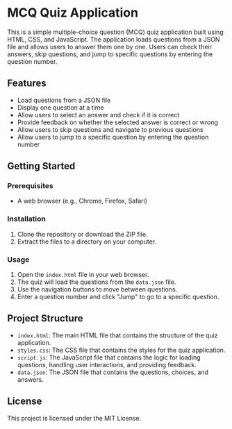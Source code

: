 # MCQ Quiz Application

This is a simple multiple-choice question (MCQ) quiz application built using HTML, CSS, and JavaScript. The application loads questions from a JSON file and allows users to answer them one by one. Users can check their answers, skip questions, and jump to specific questions by entering the question number.

## Features

- Load questions from a JSON file
- Display one question at a time
- Allow users to select an answer and check if it is correct
- Provide feedback on whether the selected answer is correct or wrong
- Allow users to skip questions and navigate to previous questions
- Allow users to jump to a specific question by entering the question number

## Getting Started

### Prerequisites

- A web browser (e.g., Chrome, Firefox, Safari)

### Installation

1. Clone the repository or download the ZIP file.
2. Extract the files to a directory on your computer.

### Usage

1. Open the `index.html` file in your web browser.
2. The quiz will load the questions from the `data.json` file.
3. Use the navigation buttons to move between questions.
4. Enter a question number and click "Jump" to go to a specific question.

## Project Structure

- `index.html`: The main HTML file that contains the structure of the quiz application.
- `styles.css`: The CSS file that contains the styles for the quiz application.
- `script.js`: The JavaScript file that contains the logic for loading questions, handling user interactions, and providing feedback.
- `data.json`: The JSON file that contains the questions, choices, and answers.

## License

This project is licensed under the MIT License.
